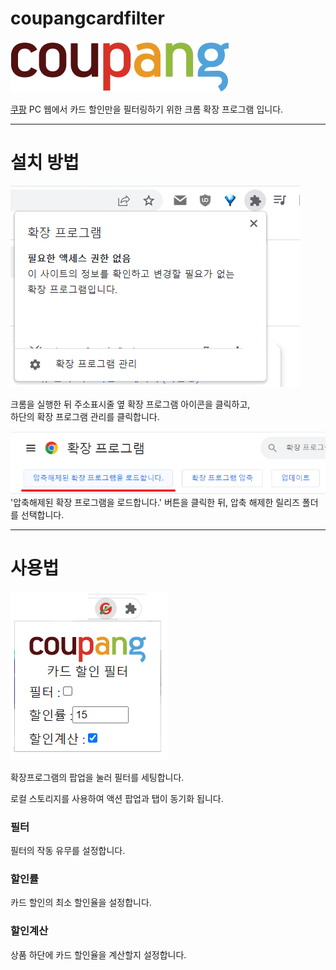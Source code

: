 # coupangcardfilter
![coupang](/images/logo.png)

[쿠팡](https://coupang.com) PC 웹에서 카드 할인만을 필터링하기 위한 크롬 확장 프로그램 입니다.

-----------------

# 설치 방법
![coupang](/readme/step1.png)  
  
크롬을 실행한 뒤 주소표시줄 옆 확장 프로그램 아이콘을 클릭하고,  
하단의 확장 프로그램 관리를 클릭합니다.  
  
  
  
![coupang](/readme/step2.png)  
'압축해제된 확장 프로그램을 로드합니다.' 버튼을 클릭한 뒤, 압축 해제한 릴리즈 폴더를 선택합니다.  
  
  
-----------------
  
  
  
# 사용법
![coupang](/readme/use.png)

확장프로그램의 팝업을 눌러 필터를 세팅합니다.

로컬 스토리지를 사용하여 액션 팝업과 탭이 동기화 됩니다.



### 필터
필터의 작동 유무를 설정합니다.

### 할인률
카드 할인의 최소 할인율을 설정합니다.

### 할인계산
상품 하단에 카드 할인율을 계산할지 설정합니다.



